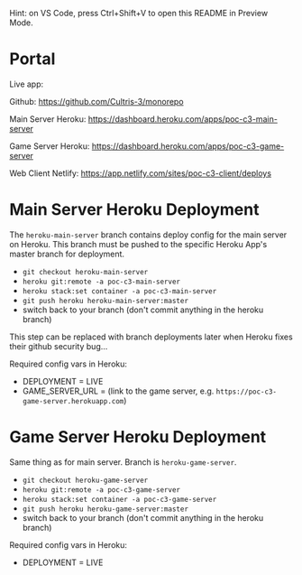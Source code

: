 
Hint: on VS Code, press Ctrl+Shift+V to open this README in Preview Mode.

# Portal

Live app: 

Github: https://github.com/Cultris-3/monorepo

Main Server Heroku: https://dashboard.heroku.com/apps/poc-c3-main-server

Game Server Heroku: https://dashboard.heroku.com/apps/poc-c3-game-server

Web Client Netlify: https://app.netlify.com/sites/poc-c3-client/deploys

# Main Server Heroku Deployment

The `heroku-main-server` branch contains deploy config for the main server on Heroku. This branch must be pushed to the specific Heroku App's master branch for deployment.

- `git checkout heroku-main-server`
- `heroku git:remote -a poc-c3-main-server`
- `heroku stack:set container -a poc-c3-main-server`
- `git push heroku heroku-main-server:master`
- switch back to your branch (don't commit anything in the heroku branch)

This step can be replaced with branch deployments later when Heroku fixes their github security bug...

Required config vars in Heroku:

- DEPLOYMENT = LIVE
- GAME_SERVER_URL = (link to the game server, e.g. `https://poc-c3-game-server.herokuapp.com`)

# Game Server Heroku Deployment

Same thing as for main server. Branch is `heroku-game-server`.

- `git checkout heroku-game-server`
- `heroku git:remote -a poc-c3-game-server`
- `heroku stack:set container -a poc-c3-game-server`
- `git push heroku heroku-game-server:master`
- switch back to your branch (don't commit anything in the heroku branch)

Required config vars in Heroku:

- DEPLOYMENT = LIVE
